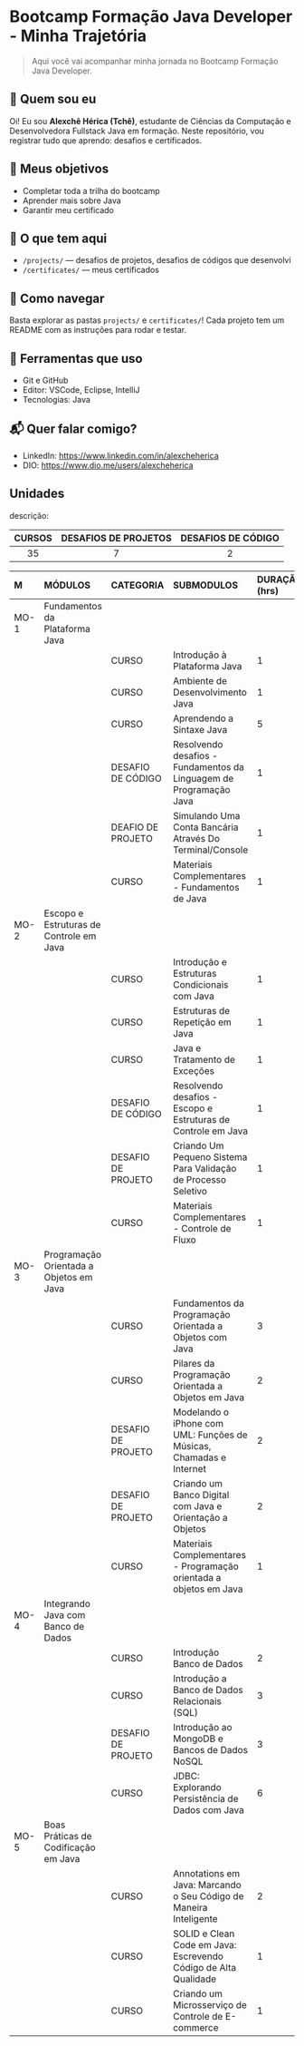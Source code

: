 # Bootcamp Formação Java Developer - Minha Trajetória

> Aqui você vai acompanhar minha jornada no Bootcamp Formação Java Developer.

## 📌 Quem sou eu
Oi! Eu sou **Alexchê Hérica (Tchê)**, estudante de Ciências da Computação e Desenvolvedora Fullstack Java em formação. Neste repositório, vou registrar tudo que aprendo: desafios e certificados.

## 🚀 Meus objetivos
- Completar toda a trilha do bootcamp  
- Aprender mais sobre Java 
- Garantir meu certificado

## 📁 O que tem aqui 
- `/projects/` — desafios de projetos, desafios de códigos que desenvolvi  
- `/certificates/` — meus certificados
    
## 📝 Como navegar
Basta explorar as pastas `projects/` e `certificates/`! Cada projeto tem um README com as instruções para rodar e testar.

## 🔧 Ferramentas que uso
- Git e GitHub  
- Editor: VSCode, Eclipse, IntelliJ   
- Tecnologias: Java

## 📬 Quer falar comigo?
- LinkedIn: https://www.linkedin.com/in/alexcheherica  
- DIO: https://www.dio.me/users/alexcheherica


 
## Unidades
descrição:

| CURSOS | DESAFIOS DE PROJETOS | DESAFIOS DE CÓDIGO |
|:----:       |:----------:     | :----------------: |
|35           |7                |2                   |





|M	  |MÓDULOS 							  	                    |CATEGORIA 	         |SUBMODULOS 		                                                     |DURAÇÃO (hrs)	   |CHECK  |
|:--  |:---- 								                    |:----	             |:----  		                                                         |:----		       |:----: |
|MO-1 | Fundamentos da Plataforma Java	                        |	                 |			                                                             | 			       |   ✅  |
|	  |			 										        |CURSO			     |Introdução à Plataforma Java                                           |1        	       |   ✅  |
|	  |			 										        |CURSO			     |Ambiente de Desenvolvimento Java                                       |1	   	           |   ✅  | 
|	  |													        |CURSO			     |Aprendendo a Sintaxe Java                                              |5	    		   |   ✅  |
|	  |			 										        |DESAFIO DE CÓDIGO	 |Resolvendo desafios - Fundamentos da Linguagem de Programação Java     |1        	       |   ✅  |
|	  |			 										        |DEAFIO DE PROJETO	 |Simulando Uma Conta Bancária Através Do Terminal/Console               |1	   	           |   ✅  | 
|	  |													        |CURSO			     |Materiais Complementares - Fundamentos de Java                         |1	    		   |   ✅  |
|MO-2 | Escopo e Estruturas de Controle em Java                 |	   	             |				                                                         | 			       |   ✅  |
|	  |													        |CURSO			     |Introdução e Estruturas Condicionais com Java                          |1	   		       |   ✅  |
|	  |											                |CURSO	             |Estruturas de Repetição em Java                                        |1	               |   ✅  |
|	  |												            |CURSO               |Java e Tratamento de Exceções 	                                     |1    		       |   ✅  |
| 	  |												            |DESAFIO DE CÓDIGO   |Resolvendo desafios - Escopo e Estruturas de Controle em Java	   	     |1			       |   ✅  |
| 	  |											                |DESAFIO DE PROJETO	 |Criando Um Pequeno Sistema Para Validação de Processo Seletivo         |1                |   ✅  |
|     |												            |CURSO               |Materiais Complementares - Controle de Fluxo                           |1	   		       |   ✅  |
|MO-3 | Programação Orientada a Objetos em Java  	            |	                 |				                                                         |			       |   ✅  |
| 	  |											  	            |CURSO			     |Fundamentos da Programação Orientada a Objetos com Java                |3	               |   ✅  |
| 	  |												            |CURSO			     |Pilares da Programação Orientada a Objetos em Java	   			     |2			       |   ✅  |
| 	  |												            |DESAFIO DE PROJETO	 |Modelando o iPhone com UML: Funções de Músicas, Chamadas e Internet	 |2			       |   ✅  |
| 	  |											                |DESAFIO DE PROJETO	 |Criando um Banco Digital com Java e Orientação a Objetos               |2                |   ✅  |
| 	  |											                |CURSO	             |Materiais Complementares - Programação orientada a objetos em Java     |1                |   ✅  |
|MO-4 | Integrando Java com Banco de Dados  			        |	   	             |				                                                         | 			       |     |
|	  |													        |CURSO			     |Introdução Banco de Dados                                              |2	   		       |   ✅  |
|	  |											                |CURSO	             |Introdução a Banco de Dados Relacionais (SQL)                          |3	               |   ✅  |
|	  |												            |DESAFIO DE PROJETO  |Introdução ao MongoDB e Bancos de Dados NoSQL 	                     |3    		       |   ✅  |
| 	  |												            |CURSO		         |JDBC: Explorando Persistência de Dados com Java	   	                 |6			       |   ✅  |
|MO-5 | Boas Práticas de Codificação em Java  	                |	                 |				                                                         |			       |   ✅  |
| 	  |											  	            |CURSO			     |Annotations em Java: Marcando o Seu Código de Maneira Inteligente      |2	               |   ✅  |
| 	  |												            |CURSO			     |SOLID e Clean Code em Java: Escrevendo Código de Alta Qualidade	     |1			       |   ✅  |
| 	  |												            |CURSO		         |Criando um Microsserviço de Controle de E-commerce	   	             |1			       |   ✅  |

